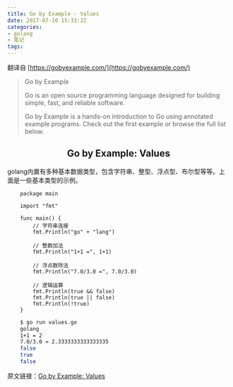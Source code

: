 ```yaml
---
title: Go by Example - Values
date: 2017-07-10 15:33:22
categories:
- golang
- 笔记
tags:
---
```


翻译自 [https://gobyexample.com/](https://gobyexample.com/)

> Go by Example
> 
> Go is an open source programming language designed for building simple, fast, and reliable software.
> 
> Go by Example is a hands-on introduction to Go using annotated example programs. Check out the first example or browse the full list below.

## <center>Go by Example: Values</center>

golang内置有多种基本数据类型，包含字符串、整型、浮点型、布尔型等等。上面是一些基本类型的示例。

```golang
    package main

    import "fmt"

    func main() {
        // 字符串连接
        fmt.Println("go" + "lang")
    
        // 整数加法
        fmt.Println("1+1 =", 1+1)

        // 浮点数除法
        fmt.Println("7.0/3.0 =", 7.0/3.0)
    
        // 逻辑运算
        fmt.Println(true && false)
        fmt.Println(true || false)
        fmt.Println(!true)
    }
```

```bash
    $ go run values.go
    golang
    1+1 = 2
    7.0/3.0 = 2.3333333333333335
    false
    true
    false
```


原文链接：[Go by Example: Values](https://gobyexample.com/values)






